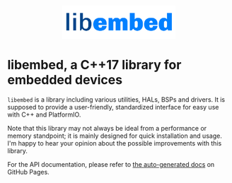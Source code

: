 <p align="center">
  <img height="75px" src="https://raw.githubusercontent.com/gheinzer/libembed/refs/heads/master/docs/assets/libembed.svg" />
</p>

libembed, a C++17 library for embedded devices
==============================================
`libembed` is a library including various utilities, HALs, BSPs and drivers. It is supposed to provide a user-friendly, standardized interface for easy use with C++ and PlatformIO.

Note that this library may not always be ideal from a performance or memory standpoint; it is mainly designed for quick installation and usage. I'm happy to hear your opinion about the possible improvements with this
library.

For the API documentation, please refer to [the auto-generated docs](https://gheinzer.github.io/libembed/) on GitHub Pages.
